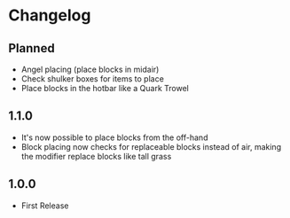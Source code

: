 # Changelog

## Planned
* Angel placing (place blocks in midair)
* Check shulker boxes for items to place
* Place blocks in the hotbar like a Quark Trowel

## 1.1.0
* It's now possible to place blocks from the off-hand
* Block placing now checks for replaceable blocks instead of air, making the modifier replace blocks like tall grass

## 1.0.0
* First Release